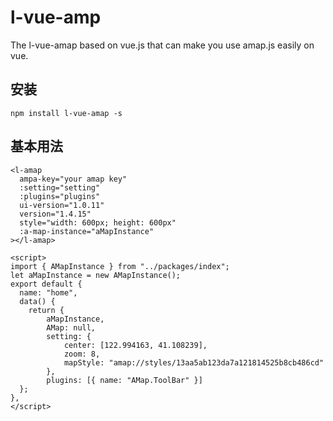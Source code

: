 # l-vue-amp
The l-vue-amap based on vue.js that can make you use amap.js easily on vue.

## 安装
    npm install l-vue-amap -s
## 基本用法
    <l-amap
      ampa-key="your amap key"
      :setting="setting"
      :plugins="plugins"
      ui-version="1.0.11"
      version="1.4.15"
      style="width: 600px; height: 600px"
      :a-map-instance="aMapInstance"
    ></l-amap>
    
    <script>
    import { AMapInstance } from "../packages/index";
    let aMapInstance = new AMapInstance();
    export default {
      name: "home",
      data() {
        return {
            aMapInstance,
            AMap: null,
            setting: {
                center: [122.994163, 41.108239],
                zoom: 8,
                mapStyle: "amap://styles/13aa5ab123da7a121814525b8cb486cd"
            },
            plugins: [{ name: "AMap.ToolBar" }]
      };
    },
    </script>
